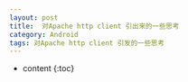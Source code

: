```yaml
---
layout: post
title:  对Apache http client 引出来的一些思考
category: Android
tags: 对Apache http client 引发的一些思考
---
```

* content
{:toc}

##### 

